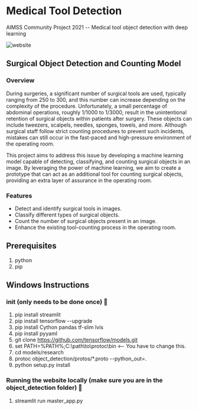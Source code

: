 # Medical Tool Detection
AIMSS Community Project 2021 -- Medical tool object detection with deep learning

![website](https://user-images.githubusercontent.com/64624048/128646725-67b67a45-0bf4-4fc1-9cbb-ebb28f7be66c.PNG)
## Surgical Object Detection and Counting Model
### Overview
During surgeries, a significant number of surgical tools are used, typically ranging from 250 to 300, and this number can increase depending on the complexity of the procedure. Unfortunately, a small percentage of abdominal operations, roughly 1/1000 to 1/3000, result in the unintentional retention of surgical objects within patients after surgery. These objects can include tweezers, scalpels, needles, sponges, towels, and more. Although surgical staff follow strict counting procedures to prevent such incidents, mistakes can still occur in the fast-paced and high-pressure environment of the operating room.

This project aims to address this issue by developing a machine learning model capable of detecting, classifying, and counting surgical objects in an image. By leveraging the power of machine learning, we aim to create a prototype that can act as an additional tool for counting surgical objects, providing an extra layer of assurance in the operating room.

### Features
* Detect and identify surgical tools in images.
* Classify different types of surgical objects.
* Count the number of surgical objects present in an image.
* Enhance the existing tool-counting process in the operating room.

## Prerequisites
1. python
2. pip

## Windows Instructions
### init (only needs to be done once) :frog:
1. pip install streamlit
2. pip install tensorflow --upgrade
3. pip install Cython pandas tf-slim lvis
4. pip install pyyaml
5. git clone https://github.com/tensorflow/models.git
6. set PATH=%PATH%;C:\path\to\protoc\bin	<-- You have to change this.
7. cd models/research
8. protoc object_detection/protos/*.proto --python_out=.
9. python setup.py install

### Running the website locally (make sure you are in the object_detection folder) :chicken:
1. streamlit run master_app.py

